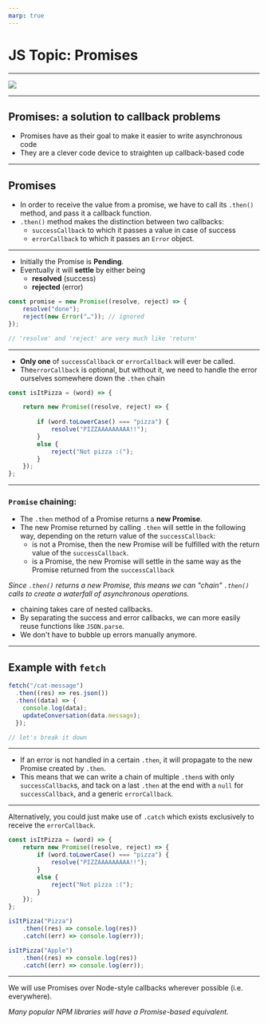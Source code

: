 ```yaml
---
marp: true
---
```


# JS Topic: Promises

---

![](https://media0.giphy.com/media/l1J9wZJLPywQuKovK/giphy.gif)

---

## Promises: a solution to callback problems

- Promises have as their goal to make it easier to write asynchronous code
- They are a clever code device to straighten up callback-based code

---

## Promises

- In order to receive the value from a promise, we have to call its `.then()` method, and pass it a callback function.
- `.then()` method makes the distinction between two callbacks:
  - `successCallback` to which it passes a value in case of success
  - `errorCallback` to which it passes an `Error` object.

---

- Initially the Promise is **Pending**.
- Eventually it will **settle** by either being
  - **resolved** (success)
  - **rejected** (error)

```js
const promise = new Promise((resolve, reject) => {
    resolve("done");
    reject(new Error("…")); // ignored
});

// 'resolve' and 'reject' are very much like 'return'
```

---

- **Only one** of `successCallback` or `errorCallback` will ever be called.
- The`errorCallback` is optional, but without it, we need to handle the error ourselves somewhere down the `.then` chain

```js
const isItPizza = (word) => {

    return new Promise((resolve, reject) => {
        
        if (word.toLowerCase() === "pizza") {
            resolve("PIZZAAAAAAAAA!!");
        } 
        else {
            reject("Not pizza :(");
        }
    });
};
```

---

### `Promise` chaining:

- The `.then` method of a Promise returns a **new Promise**.
- The new Promise returned by calling `.then` will settle in the following way, depending on the return value of the `successCallback`:
  - is not a Promise, then the new Promise will be fulfilled with the return value of the `successCallback`.
  - is a Promise, the new Promise will settle in the same way as the Promise returned from the `successCallback`

_Since `.then()` returns a new Promise, this means we can "chain" `.then()` calls to create a waterfall of asynchronous operations._
- chaining takes care of nested callbacks.
- By separating the success and error callbacks, we can more easily reuse functions like `JSON.parse`.
- We don't have to bubble up errors manually anymore.

---

## Example with `fetch`

```js
fetch("/cat-message")
  .then((res) => res.json())
  .then((data) => {
    console.log(data);
    updateConversation(data.message);
  });

// let's break it down
```

---

- If an error is not handled in a certain `.then`, it will propagate to the new Promise created by `.then`.
- This means that we can write a chain of multiple `.then`s with only `successCallback`s, and tack on a last `.then` at the end with a `null` for `successCallback`, and a generic `errorCallback`.

---

Alternatively, you could just make use of `.catch` which exists exclusively to receive the `errorCallback`.


```js
const isItPizza = (word) => {
    return new Promise((resolve, reject) => {
        if (word.toLowerCase() === "pizza") {
            resolve("PIZZAAAAAAAAA!!");
        } 
        else {
            reject("Not pizza :(");
        }
    });
};

isItPizza("Pizza")
    .then((res) => console.log(res))
    .catch((err) => console.log(err));

isItPizza("Apple")
    .then((res) => console.log(res))
    .catch((err) => console.log(err));
```

---

We will use Promises over Node-style callbacks wherever possible (i.e. everywhere).

_Many popular NPM libraries will have a Promise-based equivalent._
